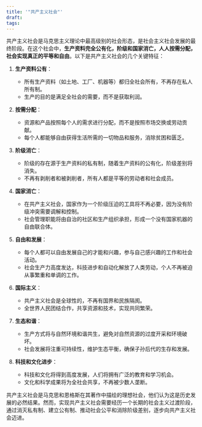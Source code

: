 ```yaml
---
title: '"共产主义社会"'
draft: 
tags:
---
```

共产主义社会是马克思主义理论中最高级别的社会形态，是社会主义社会发展的最终阶段。在这个社会中，**生产资料完全公有化，阶级和国家消亡，人人按需分配，社会实现真正的平等和自由**。以下是共产主义社会的几个关键特征：

1. **生产资料公有**：
    
    - 所有生产资料（如土地、工厂、机器等）都归全社会所有，不再存在私人所有制。
    - 生产的目的是满足全社会的需要，而不是获取利润。
2. **按需分配**：
    
    - 资源和产品按照每个人的需求进行分配，而不是按照市场交换或劳动贡献。
    - 每个人都能够自由获得生活所需的一切物品和服务，消除贫困和匮乏。
3. **阶级消亡**：
    
    - 阶级的存在源于生产资料的私有制，随着生产资料的公有化，阶级差别将消失。
    - 不再有剥削者和被剥削者，所有人都是平等的劳动者和社会成员。
4. **国家消亡**：
    
    - 在共产主义社会，国家作为一个阶级压迫的工具将不再必要，因为没有阶级冲突需要调解和控制。
    - 社会管理职能将由自治的社区和生产组织承担，形成一个没有国家机器的自由联合体。
5. **自由和发展**：
    
    - 每个人都可以自由发展自己的才能和兴趣，参与自己感兴趣的工作和社会活动。
    - 社会生产力高度发达，科技进步和自动化解放了人类劳动，个人不再被迫从事繁重和单调的工作。
6. **国际主义**：
    
    - 共产主义社会是全球性的，不再有国界和民族隔阂。
    - 全世界人民团结合作，共享资源和技术，实现共同繁荣。
7. **生态和谐**：
    
    - 生产方式将与自然环境和谐共生，避免对自然资源的过度开采和环境破坏。
    - 社会发展将注重可持续性，维护生态平衡，确保子孙后代的生存和发展。
8. **科技和文化进步**：
    
    - 科技和文化将得到高度发展，人们将拥有广泛的教育和学习机会。
    - 文化和科学成果将为全社会共享，不再被少数人垄断。

共产主义社会是马克思和恩格斯在其著作中描绘的理想社会，他们认为这是历史发展的必然结果。然而，实现共产主义社会需要经历一个长期的社会主义过渡阶段，通过消灭私有制、建立公有制、推动社会公平和消除阶级差别，逐步向共产主义社会迈进。
